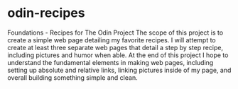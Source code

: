 # odin-recipes
Foundations - Recipes for The Odin Project
The scope of this project is to create a simple web page detailing my favorite recipes. I will attempt to create at least three separate web pages that detail a step by step recipe, including pictures and humor when able. At the end of this project I hope to understand the fundamental elements in making web pages, including setting up absolute and relative links, linking pictures inside of my page, and overall building something simple and clean.